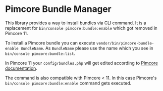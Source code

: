 # Pimcore Bundle Manager

This library provides a way to install bundles via CLI command. It is a replacement for `bin/console pimcore:bundle:enable` which got removed in Pimcore 11.

To install a Pimcore bundle you can execute `vendor/bin/pimcore-bundle-enable BundleName`. As `BundleName` please use the name which you see in `bin/console pimcore:bundle:list`.

In Pimcore 11 your `config/bundles.php` will get edited according to [Pimcore documentation](https://pimcore.com/docs/platform/Pimcore/Extending_Pimcore/Add_Your_Own_Dependencies_and_Packages/#third-party-bundles).

The command is also compatible with Pimcore < 11. In this case Pimcore's `bin/console pimcore:bundle:enable` command gets executed.